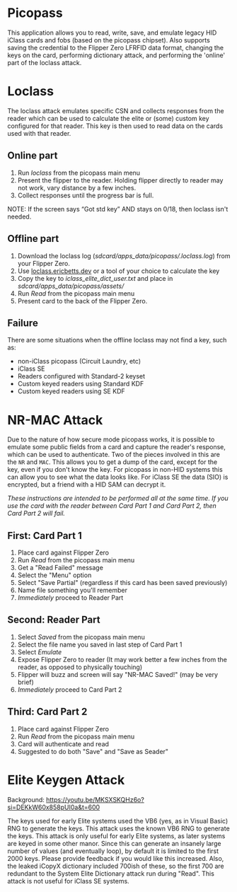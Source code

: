 # Picopass


This application allows you to read, write, save, and emulate legacy HID iClass cards and fobs (based on the picopass chipset).  Also supports saving the credential to the Flipper Zero LFRFID data format, changing the keys on the card, performing dictionary attack, and performing the 'online' part of the loclass attack.

# Loclass

The loclass attack emulates specific CSN and collects responses from the reader which can be used to calculate the elite or (some) custom key configured for that reader.  This key is then used to read data on the cards used with that reader.

## Online part

1. Run _loclass_ from the picopass main menu
2. Present the flipper to the reader.  Holding flipper directly to reader may not work, vary distance by a few inches.
3. Collect responses until the progress bar is full.

NOTE: If the screen says “Got std key” AND stays on 0/18, then loclass isn't needed.

## Offline part

1. Download the loclass log (_sdcard/apps_data/picopass/.loclass.log_) from your Flipper Zero.
2. Use [loclass.ericbetts.dev](https://loclass.ericbetts.dev/) or a tool of your choice to calculate the key
3. Copy the key to _iclass_elite_dict_user.txt_ and place in _sdcard/apps_data/picopass/assets/_
4. Run _Read_ from the picopass main menu
5. Present card to the back of the Flipper Zero.

## Failure

There are some situations when the offline loclass may not find a key, such as:
 * non-iClass picopass (Circuit Laundry, etc)
 * iClass SE
 * Readers configured with Standard-2 keyset
 * Custom keyed readers using Standard KDF
 * Custom keyed readers using SE KDF

# NR-MAC Attack

Due to the nature of how secure mode picopass works, it is possible to emulate some public fields from a card and capture the reader's response, which can be used to authenticate.  Two of the pieces involved in this are the `NR` and `MAC`.  This allows you to get a dump of the card, except for the key, even if you don't know the key.  For picopass in non-HID systems this can allow you to see what the data looks like.  For iClass SE the data (SIO) is encrypted, but a friend with a HID SAM can decrypt it.

*These instructions are intended to be performed all at the same time.  If you use the card with the reader between Card Part 1 and Card Part 2, then Card Part 2 will fail.*

## First: Card Part 1

1. Place card against Flipper Zero
2. Run _Read_ from the picopass main menu
3. Get a "Read Failed" message
4. Select the "Menu" option
5. Select "Save Partial"  (regardless if this card has been saved previously)
6. Name file something you'll remember
7. *Immediately* proceed to Reader Part

## Second: Reader Part

1. Select _Saved_ from the picopass main menu
2. Select the file name you saved in last step of Card Part 1
3. Select _Emulate_
4. Expose Flipper Zero to reader (It may work better a few inches from the reader, as opposed to physically touching)
5. Flipper will buzz and screen will say "NR-MAC Saved!" (may be very brief)
6. *Immediately* proceed to Card Part 2

## Third: Card Part 2

1. Place card against Flipper Zero
2. Run _Read_ from the picopass main menu
3. Card will authenticate and read
4. Suggested to do both "Save" and "Save as Seader"


# Elite Keygen Attack

Background: https://youtu.be/MKSXSKQHz6o?si=DEKkW60x858pUI0a&t=600

The keys used for early Elite systems used the VB6 (yes, as in Visual Basic) RNG to generate the keys.  This attack uses the known VB6 RNG to generate the keys.  This attack is only useful for early Elite systems, as later systems are keyed in some other manor.  Since this can generate an insanely large number of values (and eventually loop), by default it is limited to the first 2000 keys.  Please provide feedback if you would like this increased.  Also, the leaked iCopyX dictionary included 700ish of these, so the first 700 are redundant to the System Elite Dictionary attack run during "Read".  This attack is not useful for iClass SE systems.
